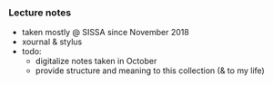 ### Lecture notes

- taken mostly @ SISSA since November 2018
- xournal & stylus
- todo:
  - digitalize notes taken in October 
  - provide structure and meaning to this collection (& to my life)
